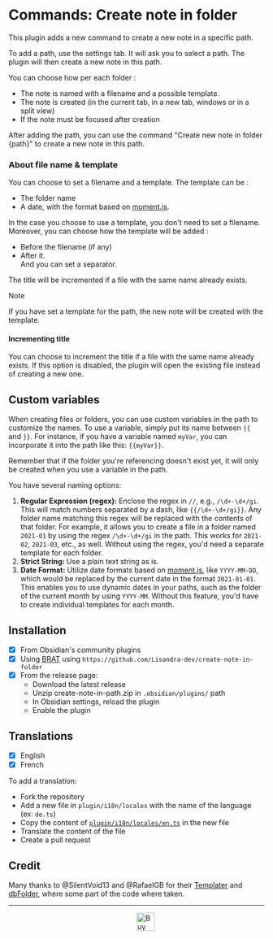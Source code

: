 # Commands: Create note in folder

This plugin adds a new command to create a new note in a specific path.  

To add a path, use the settings tab. It will ask you to select a path. The plugin will then create a new note in this path.  

You can choose how per each folder :  
- The note is named with a filename and a possible template.
- The note is created (in the current tab, in a new tab, windows or in a split view)  
- If the note must be focused after creation  

After adding the path, you can use the command "Create new note in folder {path}" to create a new note in this path.  

### About file name & template

You can choose to set a filename and a template. The template can be :
- The folder name
- A date, with the format based on [moment.js](https://momentjs.com/docs/#/displaying/).

In the case you choose to use a template, you don't need to set a filename. Moreover, you can choose how the template will be added :
- Before the filename (if any)
- After it.  
And you can set a separator. 

The title will be incremented if a file with the same name already exists.

> [!NOTE]  
> If you have set a template for the path, the new note will be created with the template.  

#### Incrementing title

You can choose to increment the title if a file with the same name already exists. If this option is disabled, the plugin will open the existing file instead of creating a new one.

## Custom variables

When creating files or folders, you can use custom variables in the path to customize the names. To use a variable, simply put its name between `{{` and `}}`. For instance, if you have a variable named `myVar`, you can incorporate it into the path like this: `{{myVar}}`.

Remember that if the folder you're referencing doesn't exist yet, it will only be created when you use a variable in the path.

You have several naming options:
1. **Regular Expression (regex):** Enclose the regex in `//`, e.g., `/\d+-\d+/gi`. This will match numbers separated by a dash, like `{{/\d+-\d+/gi}}`. Any folder name matching this regex will be replaced with the contents of that folder. For example, it allows you to create a file in a folder named `2021-01` by using the regex `/\d+-\d+/gi` in the path. This works for `2021-02`, `2021-03`, etc., as well. Without using the regex, you'd need a separate template for each folder.
2. **Strict String:** Use a plain text string as is.
3. **Date Format:** Utilize date formats based on [moment.js](https://momentjs.com/docs/#/displaying/), like `YYYY-MM-DD`, which would be replaced by the current date in the format `2021-01-01`. This enables you to use dynamic dates in your paths, such as the folder of the current month by using `YYYY-MM`. Without this feature, you'd have to create individual templates for each month.

## Installation  

- [x] From Obsidian's community plugins  
- [x] Using [BRAT](https://github.com/TfTHacker/obsidian42-brat#adding-a-beta-plugin) using `https://github.com/Lisandra-dev/create-note-in-folder`  
- [x] From the release page:  
  - Download the latest release  
  - Unzip create-note-in-path.zip in `.obsidian/plugins/` path  
  - In Obsidian settings, reload the plugin  
  - Enable the plugin  

## Translations  

- [x] English  
- [x] French  

To add a translation:  
- Fork the repository
- Add a new file in `plugin/i18n/locales` with the name of the language (ex: `de.ts`)
- Copy the content of [`plugin/i18n/locales/en.ts`](src/i18n/locales/en.json) in the new file
- Translate the content of the file
- Create a pull request

## Credit  
Many thanks to @SilentVoid13 and @RafaelGB for their [Templater](https://github.com/SilentVoid13/Templater) and [dbFolder](https://github.com/RafaelGB/obsidian-db-folder), where some part of the code where taken.  

---

<a href='https://ko-fi.com/X8X54ZYAV' target='_blank'><img height='36' style='border:0px;height:36px;display:block;margin-left:50%;' src='https://cdn.ko-fi.com/cdn/kofi1.png?v=3' border='0' alt='Buy Me a Coffee at ko-fi.com' /></a>  
